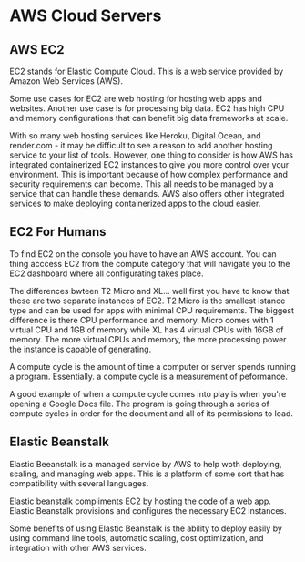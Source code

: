 # AWS Cloud Servers

## AWS EC2

EC2 stands for Elastic Compute Cloud. This is a web service provided by Amazon Web Services (AWS).

Some use cases for EC2 are web hosting for hosting web apps and websites. Another use case is for processing big data. EC2 has high CPU and memory configurations that can benefit big data frameworks at scale.

With so many web hosting services like Heroku, Digital Ocean, and render.com - it may be difficult to see a reason to add another hosting service to your list of tools. However, one thing to consider is how AWS has integrated containerized EC2 instances to give you more control over your environment. This is important because of how complex performance and security requirements can become. This all needs to be managed by a service that can handle these demands. AWS also offers other integrated services to make deploying containerized apps to the cloud easier.

## EC2 For Humans

To find EC2 on the console you have to have an AWS account. You can thing acccess EC2 from the compute category that will navigate you to the EC2 dashboard where all configurating takes place.

The differences bwteen T2 Micro and XL... well first you have to know that these are two separate instances of EC2. T2 Micro is the smallest istance type and can be used for apps with minimal CPU requirements. The biggest difference is there CPU performance and memory. Micro comes with 1 virtual CPU and 1GB of memory while XL has 4 virtual CPUs with 16GB of memory. The more virtual CPUs and memory, the more processing power the instance is capable of generating.

A compute cycle is the amount of time a computer or server spends running a program. Essentially. a compute cycle is a measurement of peformance.

A good example of when a compute cycle comes into play is when you're opening a Google Docs file. The program is going through a series of compute cycles in order for the document and all of its permissions to load.

## Elastic Beanstalk

Elastic Beeanstalk is a managed service by AWS to help woth deploying, scaling, and managing web apps. This is a platform of some sort that has compatibility with several languages.

Elastic beanstalk compliments EC2 by hosting the code of a web app. Elastic Beanstalk provisions and configures the necessary EC2 instances.

Some benefits of using Elastic Beanstalk is the ability to deploy easily by using command line tools, automatic scaling, cost optimization, and integration with other AWS services.
